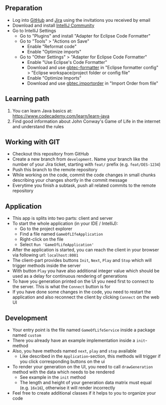 ## Preparation
* Log into [GitHub](https://github.com/gbtec-ag) and [Jira](https://gbtecag.atlassian.net/) using the invitations you received by email
* Download and install [IntelliJ Community](https://www.jetbrains.com/idea/download/#section=windows)
* Go to IntelliJ Settings
  * Go to "Plugins" and install "Adapter for Eclipse Code Formatter"
  * Go to "Tools" > "Actions on Save"
    * Enable "Reformat code"
    * Enable "Optimize imports"
  * Go to "Other Settings" > "Adapter for Eclipse Code Formatter"
    * Enable "Use Eclipse's Code Formatter"
    * Download and use [gbtec-formatter](https://github.com/gbtec-ag/biccloud-dev-tools/blob/master/eclipse/preferences/Java/Code%20Style/Formatter/gbtec-formatter.xml) in "Eclipse formatter config" > "Eclipse workspace/project folder or config file"
    * Enable "Optimize Imports"
    * Download and use [gbtec.importorder](https://github.com/gbtec-ag/biccloud-dev-tools/blob/master/eclipse/preferences/Java/Code%20Style/Organize%20Imports/gbtec.importorder) in "Import Order from file"

## Learning path
1. You can learn Java basics at:  
https://www.codecademy.com/learn/learn-java
2. Find good information about John Conway's Game of Life in the internet and understand the rules

## Working with GIT
* Checkout this repository from GitHub
* Create a new branch from `development`. Name your branch like the number of your Jira ticket, starting with `feat/` prefix (e.g. `feat/DES-1234`)
* Push this branch to the remote repository
* While working on the code, commit the code changes in small chunks describing your changes shortly in the commit message
* Everytime you finish a subtask, push all related commits to the remote repository

## Application
* This app is splits into two parts: client and server
* To start the whole application (in your IDE / IntelliJ):
  * Go to the project explorer
  * Find a file named `GameOfLIfeApplication`
  * Right-click on the file
  * Select `Run 'GameOfLifeApplication'`
* After the application is started, you can reach the client in your browser via following url: `localhost:8081`
* The client-part provides buttons `Init`, `Next`, `Play` and `Stop` which will trigger methods inside the server
* With button `Play` you have also additional integer value which should be used as a delay for continuous rendering of generations
* To have you generation printed on the UI you need first to connect to the server. This is what the `Connect` button is for
* If you have done some changes in the code, you need to restart the application and also reconnect the client by clicking `Connect` on the web UI

## Development
* Your entry point is the file named `GameOfLifeService` inside a package named `custom`
* There you already have an example implementation inside a `init`-method
* Also, you have methods named `next`, `play` and `stop` available
  * Like described in the `Application`-section, this methods will trigger if you click corresponding buttons on the ui
* To render your generation on the UI, you need to call `drawGeneration` method with the data which needs to be rendered
  * See example in the `init` method
  * The length and height of your generation data matrix must equal (e.g. `16x16`), otherwise it will render incorrectly
* Feel free to create additional classes if it helps to you to organize your code